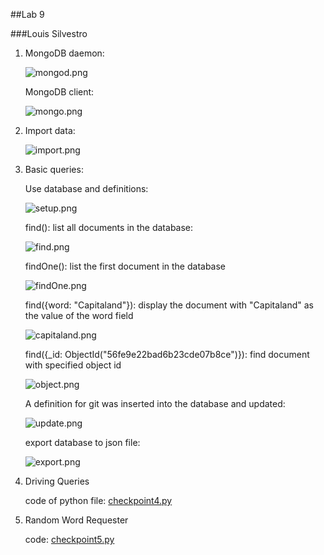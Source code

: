 ##Lab 9

###Louis Silvestro

1. MongoDB daemon:

   ![mongod.png](images/mongod.png)

   MongoDB client:
   
   ![mongo.png](images/mongo.png)

2. Import data:

   ![import.png](images/import.png)

3. Basic queries:

   Use database and definitions:

   ![setup.png](images/setup.png)

   find(): list all documents in the database:

   ![find.png](images/find.png)

   findOne(): list the first document in the database

   ![findOne.png](images/findOne.png)

   find({word: "Capitaland"}): display the document with "Capitaland" as the value of the word field

   ![capitaland.png](images/capitaland.png)

   find({_id: ObjectId("56fe9e22bad6b23cde07b8ce")}): find document with specified object id

   ![object.png](images/object.png)

   A definition for git was inserted into the database and updated:

   ![update.png](images/update.png)

   export database to json file:

   ![export.png](images/export.png)

4. Driving Queries

   code of python file: [checkpoint4.py](checkpoint4.py)

5. Random Word Requester

   code: [checkpoint5.py](checkpoint5.py)
